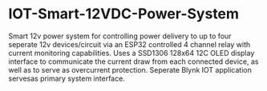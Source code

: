 # IOT-Smart-12VDC-Power-System
Smart 12v power system for controlling power delivery to up to four seperate 12v devices/circuit via an ESP32 controlled 4 channel relay with current monitoring capabilities. Uses a SSD1306 128x64 12C OLED display interface to communicate the current draw from each connected device, as well as to serve as overcurrent protection.
Seperate Blynk IOT application servesas primary system interface.
